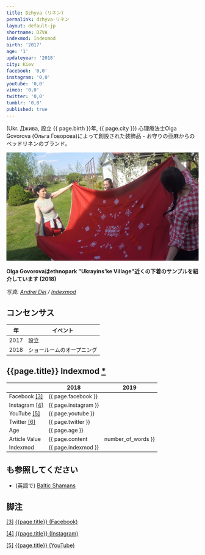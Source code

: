 ```yaml
---
title: Dzhyva (リネン)
permalink: dzhyva-リネン
layout: default-jp
shortname: DZVA
indexmod: Indexmod
birth: '2017'
age: '1'
updateyear: '2018'
city: Kiev
facebook: '0,0'
instagram: '0,0'
youtube: '0,0'
vimeo: '0,0'
twitter: '0,0'
tumblr: '0,0'
published: true
---
```

(Ukr. Джива, 設立	{{ page.birth }}年, {{ page.city }}) 心理療法士Olga Govorova (Ольга Говорова)によって創設された装飾品 - お守りの亜麻からのベッドリネンのブランド。

![](/images/dzhyva-リネン.jpg)

**Olga Govorovaはethnopark "Ukrayins'ke Village"近くの下着のサンプルを紹介しています (2018)**

*写真: [Andrei Dei](dei-andrei) / [Indexmod](indexmod)*

## コンセンサス

|年|イベント|
|----|---------|
|2017|設立|
|2018|ショールームのオープニング|


## {{page.title}} Indexmod [*](indexmod)

||2018|2019|
|-|-|-|
|Facebook <span id="a3">[\[3\]](#f3)</span>|{{ page.facebook }}||
|Instagram <span id="a4">[\[4\]](#f4)</span>|{{ page.instagram }}||
|YouTube <span id="a5">[\[5\]](#f5)</span>|{{ page.youtube }}||
|Twitter <span id="a6">[\[6\]](#f6)</span>|{{ page.twitter }}||
|Age|{{ page.age }}||
|Article Value|{{ page.content | number_of_words }}||
|Indexmod|{{ page.indexmod }}||

## も参照してください

+ (英語で) [Baltic Shamans](baltic-shamans)


## 脚注

[[3]](#a3) <span id="f3"></span> [{{page.title}} (Facebook)](index)

[[4]](#a4) <span id="f4"></span> [{{page.title}} (Instagram)](index)

[[5]](#a5) <span id="f5"></span> [{{page.title}} (YouTube)](index)
